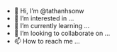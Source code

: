 - 👋 Hi, I’m @tathanhsonw
- 👀 I’m interested in ...
- 🌱 I’m currently learning ...
- 💞️ I’m looking to collaborate on ...
- 📫 How to reach me ...

<!---
tathanhsonw/tathanhsonw is a ✨ special ✨ repository because its `README.md` (this file) appears on your GitHub profile.
You can click the Preview link to take a look at your changes.
--->
